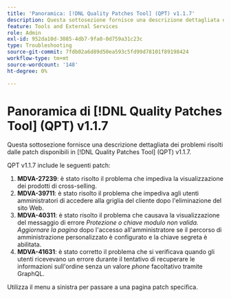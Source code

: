 ```yaml
---
title: 'Panoramica: [!DNL Quality Patches Tool] (QPT) v1.1.7'
description: Questa sottosezione fornisce una descrizione dettagliata dei problemi risolti dalle patch disponibili in  [!DNL Quality Patches Tool] (QPT) v1.1.7.
feature: Tools and External Services
role: Admin
exl-id: 952da10d-3085-4db7-9fa0-0d759a31c23c
type: Troubleshooting
source-git-commit: 7fdb02a6d89d50ea593c5fd99d78101f89198424
workflow-type: tm+mt
source-wordcount: '148'
ht-degree: 0%

---
```


# Panoramica di [!DNL Quality Patches Tool] (QPT) v1.1.7

Questa sottosezione fornisce una descrizione dettagliata dei problemi risolti dalle patch disponibili in [!DNL Quality Patches Tool] (QPT) v1.1.7.

QPT v1.1.7 include le seguenti patch:

1. **MDVA-27239**: è stato risolto il problema che impediva la visualizzazione dei prodotti di cross-selling.
1. **MDVA-39711**: è stato risolto il problema che impediva agli utenti amministratori di accedere alla griglia del cliente dopo l&#39;eliminazione del sito Web.
1. **MDVA-40311**: è stato risolto il problema che causava la visualizzazione del messaggio di errore *Protezione o chiave modulo non valida. Aggiornare la pagina* dopo l&#39;accesso all&#39;amministratore se il percorso di amministrazione personalizzato è configurato e la chiave segreta è abilitata.
1. **MDVA-41631**: è stato corretto il problema che si verificava quando gli utenti ricevevano un errore durante il tentativo di recuperare le informazioni sull&#39;ordine senza un valore *phone* facoltativo tramite GraphQL.


Utilizza il menu a sinistra per passare a una pagina patch specifica.
